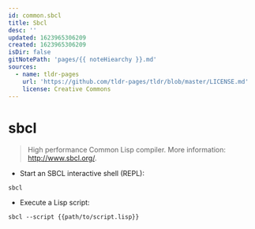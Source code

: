 ```yaml
---
id: common.sbcl
title: Sbcl
desc: ''
updated: 1623965306209
created: 1623965306209
isDir: false
gitNotePath: 'pages/{{ noteHiearchy }}.md'
sources:
  - name: tldr-pages
    url: 'https://github.com/tldr-pages/tldr/blob/master/LICENSE.md'
    license: Creative Commons
---
```

# sbcl

> High performance Common Lisp compiler.
> More information: <http://www.sbcl.org/>.

- Start an SBCL interactive shell (REPL):

`sbcl`

- Execute a Lisp script:

`sbcl --script {{path/to/script.lisp}}`

